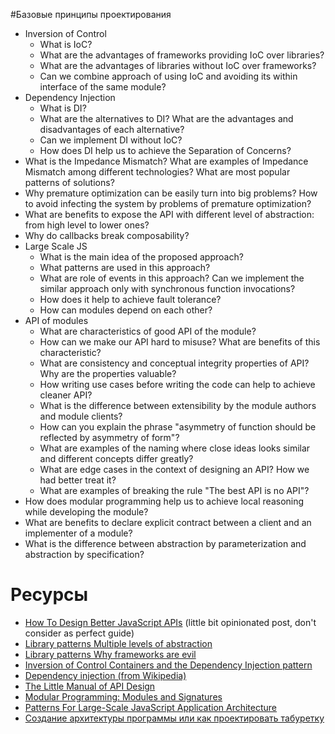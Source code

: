 #Базовые принципы проектирования

* Inversion of Control
  * What is IoC?
  * What are the advantages of frameworks providing IoC over libraries?
  * What are the advantages of libraries without IoC over frameworks?
  * Can we combine approach of using IoC and avoiding its within interface of the same module?
* Dependency Injection
  * What is DI?
  * What are the alternatives to DI? What are the advantages and disadvantages of each alternative?
  * Can we implement DI without IoC?
  * How does DI help us to achieve the Separation of Concerns?
* What is the Impedance Mismatch? What are examples of Impedance Mismatch among different technologies? What are most popular patterns of solutions?
* Why premature optimization can be easily turn into big problems? How to avoid infecting the system by problems of premature optimization?
* What are benefits to expose the API with different level of abstraction: from high level to lower ones?
* Why do callbacks break composability?
* Large Scale JS
  * What is the main idea of the proposed approach?
  * What patterns are used in this approach?
  * What are role of events in this approach? Can we implement the similar approach only with synchronous function invocations?
  * How does it help to achieve fault tolerance?
  * How can modules depend on each other?
* API of modules
  * What are characteristics of good API of the module?
  * How can we make our API hard to misuse? What are benefits of this characteristic?
  * What are consistency and conceptual integrity properties of API? Why are the properties valuable?
  * How writing use cases before writing the code can help to achieve cleaner API?
  * What is the difference between extensibility by the module authors and module clients?
  * How can you explain the phrase "asymmetry of function should be reflected by asymmetry of form"?
  * What are examples of the naming where close ideas looks similar and different concepts differ greatly?
  * What are edge cases in the context of designing an API? How we had better treat it?
  * What are examples of breaking the rule "The best API is no API"?
* How does modular programming help us to achieve local reasoning while developing the module?
* What are benefits to declare explicit contract between a client and an implementer of a module?
* What is the difference between abstraction by parameterization and abstraction by specification?

# Ресурсы
* [How To Design Better JavaScript APIs](https://www.smashingmagazine.com/2012/10/designing-javascript-apis-usability/) (little bit opinionated post, don't consider as perfect guide)
* [Library patterns Multiple levels of abstraction](http://tomasp.net/blog/2015/library-layers/)
* [Library patterns Why frameworks are evil](http://tomasp.net/blog/2015/library-frameworks/)
* [Inversion of Control Containers and the Dependency Injection pattern](https://martinfowler.com/articles/injection.html)
* [Dependency injection (from Wikipedia)](https://en.wikipedia.org/wiki/Dependency_injection)
* [The Little Manual of API Design](https://people.mpi-inf.mpg.de/~jblanche/api-design.pdf)
* [Modular Programming: Modules and Signatures](https://www.cs.cornell.edu/courses/cs3110/2013sp/lectures/lec07-modules/lec07.html)
* [Patterns For Large-Scale JavaScript Application Architecture](https://addyosmani.com/largescalejavascript/)
* [Создание архитектуры программы или как проектировать табуретку](https://habr.com/ru/post/276593/)